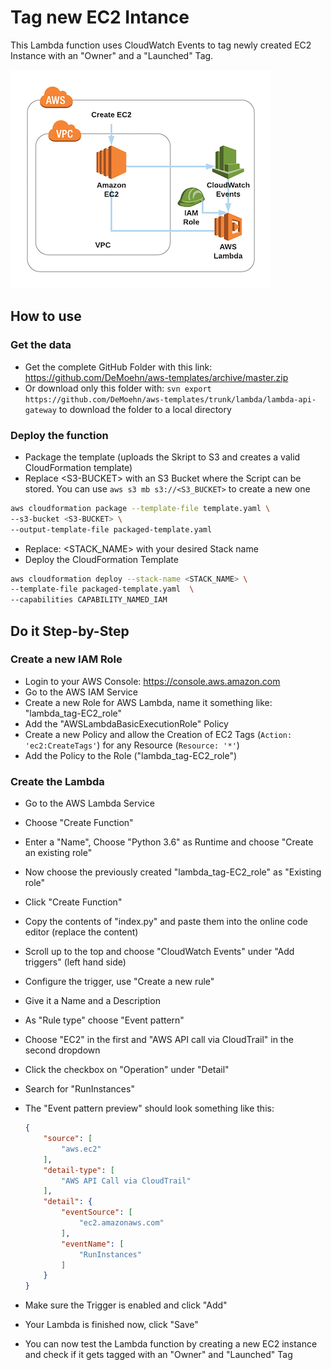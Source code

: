 # Tag new EC2 Intance

This Lambda function uses CloudWatch Events to tag newly created EC2 Instance with an "Owner" and a "Launched" Tag.

![Architecture](_img/lambda-tag-ec2.png)

## How to use

### Get the data

- Get the complete GitHub Folder with this link: https://github.com/DeMoehn/aws-templates/archive/master.zip
- Or download only this folder with: `svn export https://github.com/DeMoehn/aws-templates/trunk/lambda/lambda-api-gateway` to download the folder to a local directory

### Deploy the function

- Package the template (uploads the Skript to S3 and creates a valid CloudFormation template)
- Replace \<S3-BUCKET> with an S3 Bucket where the Script can be stored. You can use `aws s3 mb s3://<S3_BUCKET>` to create a new one

``` bash
aws cloudformation package --template-file template.yaml \
--s3-bucket <S3-BUCKET> \
--output-template-file packaged-template.yaml
```

- Replace: \<STACK_NAME> with your desired Stack name
- Deploy the CloudFormation Template

``` bash
aws cloudformation deploy --stack-name <STACK_NAME> \
--template-file packaged-template.yaml  \
--capabilities CAPABILITY_NAMED_IAM
```

## Do it Step-by-Step

### Create a new IAM Role

- Login to your AWS Console: https://console.aws.amazon.com
- Go to the AWS IAM Service
- Create a new Role for AWS Lambda, name it something like: "lambda_tag-EC2_role"
- Add the "AWSLambdaBasicExecutionRole" Policy
- Create a new Policy and allow the Creation of EC2 Tags (`Action: 'ec2:CreateTags'`) for any Resource (`Resource: '*'`)
- Add the Policy to the Role ("lambda_tag-EC2_role")

### Create the Lambda

- Go to the AWS Lambda Service
- Choose "Create Function"
- Enter a "Name", Choose "Python 3.6" as Runtime and choose "Create an existing role"
- Now choose the previously created "lambda_tag-EC2_role" as "Existing role"
- Click "Create Function"
- Copy the contents of "index.py" and paste them into the online code editor (replace the content)
- Scroll up to the top and choose "CloudWatch Events" under "Add triggers" (left hand side)
- Configure the trigger, use "Create a new rule"
- Give it a Name and a Description
- As "Rule type" choose "Event pattern"
- Choose "EC2" in the first and "AWS API call via CloudTrail" in the second dropdown
- Click the checkbox on "Operation" under "Detail"
- Search for "RunInstances"
- The "Event pattern preview" should look something like this:

    ``` json
    {
        "source": [
            "aws.ec2"
        ],
        "detail-type": [
            "AWS API Call via CloudTrail"
        ],
        "detail": {
            "eventSource": [
                "ec2.amazonaws.com"
            ],
            "eventName": [
                "RunInstances"
            ]
        }
    }
    ```
- Make sure the Trigger is enabled and click "Add"
- Your Lambda is finished now, click "Save"
- You can now test the Lambda function by creating a new EC2 instance and check if it gets tagged with an "Owner" and "Launched" Tag